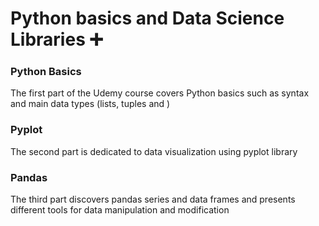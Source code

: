  # Python basics and Data Science Libraries :heavy_plus_sign:


### Python Basics
The first part of the Udemy course covers Python basics such as syntax and main data types (lists, tuples and )
### Pyplot
The second part is dedicated to data visualization using pyplot library
### Pandas
The third part discovers pandas series and data frames and presents different tools for data manipulation and modification 


